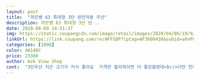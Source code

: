 ```yaml
---
layout: post 
title:  "까르벵 63 특대형 3단 완전자동 우산" 
description: 까르벵 63 특대형 3단 완 ..
date: 2020-08-09 14:51:37 
img: https://static.coupangcdn.com/image/retail/images/2020/04/06/19/9/e080c211-4e01-49b6-a349-1a7edc8a80f7.jpg 
linkUrl: https://link.coupang.com/re/AFFSDP?lptag=AF3600438&subid=ahnPublicAsk&pageKey=1436463187&itemId=2479379466&vendorItemId=70567251608&traceid=V0-113-9276488481f08af5 
categories: [1008] 
color: 4A148C 
price: 23360 
author: Ask View Shop 
cont:  "3단우산 치곤 크기가 커서 좋아요  가격만 핲리적이면 더 좋았을텐데<br/>다만 천이 생각보다 두껍지않고 얇아요<br/>일단 우산은 완전 좋아요.<br/> 가격대비 좋습니다.<br/> 다만 단점이라면 정확히 제 기준에서요.<br/>제가 손이 한손이라서 접는데 좀 힘드네요 밀어 넣는데 상당히 뻑뻑하다 해야할까? 한손잡고 다른한팔로는 대고 미는데 안되서 땅바닥에 대고 집어 넣었네요<br/>잘펴지고 생각보다 큽니다.<br/><br/>" 
---
```

